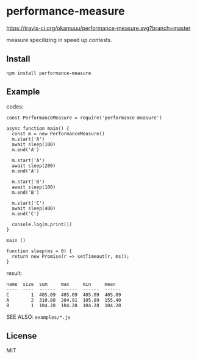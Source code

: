 # performance-measure

https://travis-ci.org/okamuuu/performance-measure.svg?branch=master

measure specilizing in speed up contests.

## Install

```
npm install performance-measure
```

## Example

codes:

```
const PerformanceMeasure = require('performance-measure')

async function main() {
  const m = new PerformanceMeasure()
  m.start('A')
  await sleep(100)
  m.end('A')

  m.start('A')
  await sleep(200)
  m.end('A')

  m.start('B')
  await sleep(100)
  m.end('B')
 
  m.start('C')
  await sleep(400)
  m.end('C')

  console.log(m.print())
}

main ()

function sleep(ms = 0) {
  return new Promise(r => setTimeout(r, ms));
}
```

result:

```
name  size  sum     max     min     mean  
----  ----  ------  ------  ------  ------
C        1  405.09  405.09  405.09  405.09
A        2  310.80  204.91  105.89  155.40
B        1  104.28  104.28  104.28  104.28
```

SEE ALSO: `examples/*.js`

## License

MIT

